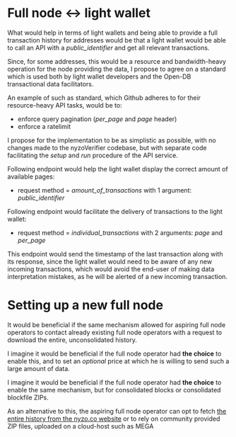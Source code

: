 # Full node <-> light wallet

What would help in terms of light wallets and being able to provide a full transaction history for addresses would be that a light wallet would be able to call an API with a *public_identifier* and get all relevant transactions.

Since, for some addresses, this would be a resource and bandwidth-heavy operation for the node providing the data, I propose to agree on a standard which is used both by light wallet developers and the Open-DB transactional data facilitators.

An example of such as standard, which Github adheres to for their resource-heavy API tasks, would be to:

- enforce query pagination (*per_page* and *page* header)
- enforce a ratelimit

I propose for the implementation to be as simplistic as possible, with no changes made to the nyzoVerifier codebase, but with separate code facilitating the *setup* and *run* procedure of the API service.

Following endpoint would help the light wallet display the correct amount of available pages:

- request method = *amount_of_transactions* with 1 argument: *public_identifier*

Following endpoint would facilitate the delivery of transactions to the light wallet:

- request method = *individual_transactions* with 2 arguments: *page* and *per_page*

This endpoint would send the timestamp of the last transaction along with its response, since the light wallet would need to be aware of any new incoming transactions, which would avoid the end-user of making data interpretation mistakes, as he will be alerted of a new incoming transaction.

# Setting up a new full node

It would be beneficial if the same mechanism allowed for aspiring full node operators to contact already existing full node operators with a request to download the entire, unconsolidated history.

I imagine it would be beneficial if the full node operator had **the choice** to enable this, and to set an *optional* price at which he is willing to send such a large amount of data.

I imagine it would be beneficial if the full node operator had **the choice** to enable the same mechanism, but for consolidated blocks or consolidated blockfile ZIPs.

As an alternative to this, the aspiring full node operator can opt to fetch [the entire history from the nyzo.co website](https://nyzo.co/blockFiles) or to rely on community provided ZIP files, uploaded on a cloud-host such as MEGA
